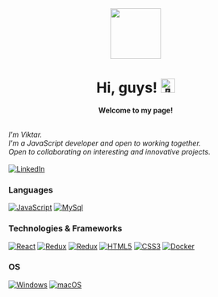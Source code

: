 <div id="header" align="center">
  <img src= "https://media.giphy.com/media/M9gbBd9nbDrOTu1Mqx/giphy.gif" width="100"/>
</div>

<h1 align="center">Hi, guys! <img src="https://github.com/wervlad/wervlad/assets/24524555/766d336d-b87d-44ba-807c-c51de2bc6b4d" width="28px" alt="👋"></h1>
<p align="center">
    <b>Welcome to my page!</b><br><br>
</p>

<i>
    I'm Viktar.<br>
    I'm a JavaScript developer and open to working together.<br>
    Open to collaborating on interesting and innovative projects.<br>
</i><br>


<a href="https://www.linkedin.com/in/viktar-kalosha-1b8457151">
        <img src="https://img.shields.io/badge/LinkedIn-blue?style=flat-square&logo=linkedin" alt="LinkedIn">
</a>


### Languages
[![JavaScript](https://img.shields.io/badge/javascript-black?style=for-the-badge&logo=javascript)]([https://github.com/wervlad](https://github.com/Viktarprof?tab=repositories))
[![MySql](https://img.shields.io/badge/sql-black?style=for-the-badge&logo=mysql)](https://github.com/Viktarprof?tab=repositories)

### Technologies & Frameworks
[![React](https://img.shields.io/badge/react-black?style=for-the-badge&logo=react)](https://github.com/wervlad](https://github.com/Viktarprof?tab=repositories))
[![Redux](https://img.shields.io/badge/redux-black?style=for-the-badge&logo=redux)](https://github.com/wervlad](https://github.com/Viktarprof?tab=repositories))
[![Redux](https://img.shields.io/badge/Redux_Toolkit-black?style=for-the-badge&logo=reduxToolkit)](https://github.com/wervlad](https://github.com/Viktarprof?tab=repositories))
[![HTML5](https://img.shields.io/badge/html5-black?style=for-the-badge&logo=html5)](https://hub.docker.com/u/wervlad](https://github.com/Viktarprof?tab=repositories))
[![CSS3](https://img.shields.io/badge/css3-black?style=for-the-badge&logo=css3)](https://github.com/Viktarprof?tab=repositories)
[![Docker](https://img.shields.io/badge/docker-black?style=for-the-badge&logo=docker)](https://github.com/Viktarprof?tab=repositories)

### OS
[![Windows](https://img.shields.io/badge/Windows-black?style=for-the-badge&logo=Windows)](https://github.com/Viktarprof?tab=repositories)
[![macOS](https://img.shields.io/badge/macOS-black?style=for-the-badge&logo=macOS)](https://github.com/Viktarprof?tab=repositories)


<!---
Viktarprof/Viktarprof is a ✨ special ✨ repository because its `README.md` (this file) appears on your GitHub profile.
You can click the Preview link to take a look at your changes.
--->
